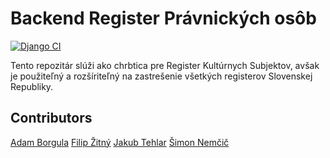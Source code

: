 # Backend Register Právnických osôb
[![Django CI](https://github.com/nabrezie/backend/actions/workflows/django.yml/badge.svg)](https://github.com/nabrezie/backend/actions/workflows/django.yml)<p>
Tento repozitár slúži ako chrbtica pre Register Kultúrnych Subjektov, avšak je použiteľný a rozšíriteľný na zastrešenie všetkých registerov Slovenskej Republiky.

## Contributors
[Adam Borgula](https://github.com/adamcq)
[Filip Žitný](https://github.com/Yggdrasill501/)
[Jakub Tehlar](https://github.com/orgs/nabrezie/people/JakubTehlar)
[Šimon Nemčič](https://github.com/cicmen35)
